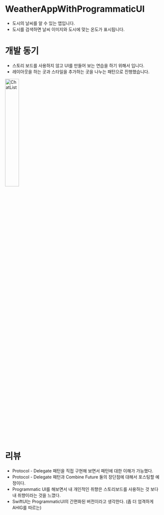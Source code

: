 # WeatherAppWithProgrammaticUI
- 도시의 날씨를 알 수 있는 앱입니다. 
- 도시를 검색하면 날씨 이미지와 도시에 맞는 온도가 표시됩니다. 

# 개발 동기 
- 스토리 보드를 사용하지 않고 UI를 만들어 보는 연습을 하기 위해서 입니다. 
- 레이아웃을 하는 곳과 스타일을 추가하는 곳을 나누는 패턴으로 진행했습니다. 

<img src="https://user-images.githubusercontent.com/60722292/146879190-c0e264a3-ce98-449b-96a3-a04148199926.png" alt="ChatList" width="30%" height="30%"/></img>

# 리뷰 
- Protocol - Delegate 패턴을 직접 구현해 보면서 패턴에 대한 이해가 가능했다. 
- Protocol - Delegate 패턴과 Combine Future 둘의 장단점에 대해서 포스팅할 예정이다. 
- Programmatic UI를 해보면서 내 개인적인 취향은 스토리보드를 사용하는 것 보다 내 취향이라는 것을 느꼈다.
- SwiftUI는 ProgrammaticUI의 간편화된 버전이라고 생각한다. (좀 더 엄격하게 AHIG를 따르는)
